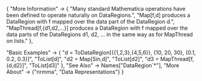 {
  "More Information" -> {
    "Many standard Mathematica operations have been defined to operate naturally on DataRegions.",
    "Map[f,d] produces a DataRegion with f mapped over the data part of the DataRegion d.",
    "MapThread[f,{d1,d2,...}] produces a DataRegion with f mapped over the data parts of the DataRegions d1, d2, ... in the same way as for MapThread on lists."
  },

  "Basic Examples" -> {
    "d = ToDataRegion[{{1,2,3},{4,5,6}}, {10, 20, 30}, {0.1, 0.2, 0.3}]",
    "ToList[d]",
    "d2 = Map[Sin,d]",
    "ToList[d2]",
    "d3 = MapThread[f,{d,d2}]",
    "ToList[d3]"
    },
  "See Also" -> 
    Names["DataRegion`*"],
  "More About" -> {"nrmma", "Data Representations"}
}
